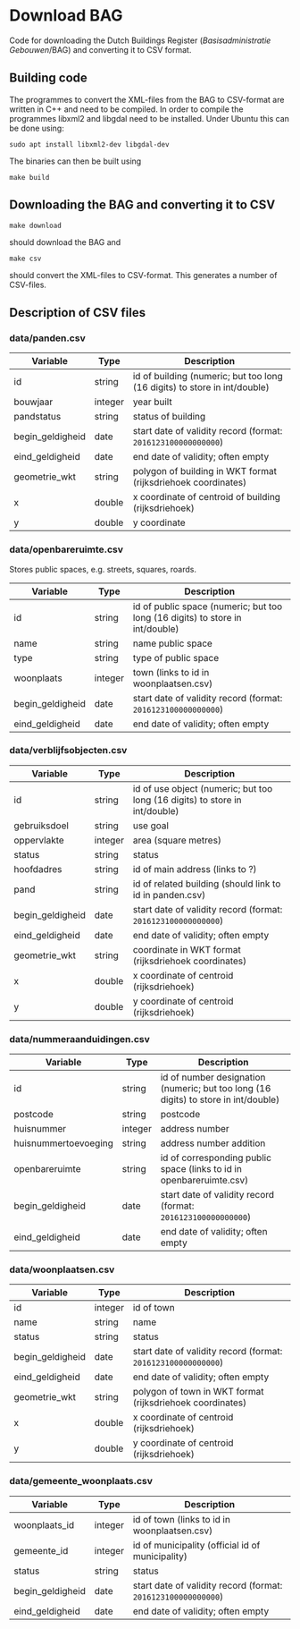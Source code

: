 # Download BAG #

Code for downloading the Dutch Buildings Register (*Basisadministratie Gebouwen*/BAG) and converting it to CSV format. 




## Building code ##

The programmes to convert the XML-files from the BAG to CSV-format are written
in C++ and need to be compiled. In order to compile the programmes libxml2 and
libgdal need to be installed. Under Ubuntu this can be done using:

```
sudo apt install libxml2-dev libgdal-dev
```

The binaries can then be built using

```
make build
```

## Downloading the BAG and converting it to CSV ##

```
make download
```

should download the BAG and

```
make csv 
```

should convert the XML-files to CSV-format. This generates a number of CSV-files. 

## Description of CSV files ##

### data/panden.csv ###

Variable             | Type     | Description
---------------------|----------|--------------------------------------------------------------
id                   | string   | id of building (numeric; but too long (16 digits) to store in int/double)
bouwjaar             | integer  | year built
pandstatus           | string   | status of building
begin\_geldigheid    | date     | start date of validity record (format: `2016123100000000000`)
eind\_geldigheid     | date     | end date of validity; often empty
geometrie\_wkt       | string   | polygon of building in WKT format (rijksdriehoek coordinates)
x                    | double   | x coordinate of centroid of building (rijksdriehoek)
y                    | double   | y coordinate

### data/openbareruimte.csv ###

Stores public spaces, e.g. streets, squares, roards. 

Variable             | Type     | Description
---------------------|----------|--------------------------------------------------------------
id                   | string   | id of public space (numeric; but too long (16 digits) to store in int/double)
name                 | string   | name public space
type                 | string   | type of public space
woonplaats           | integer  | town (links to id in woonplaatsen.csv)
begin\_geldigheid    | date     | start date of validity record (format: `2016123100000000000`)
eind\_geldigheid     | date     | end date of validity; often empty

### data/verblijfsobjecten.csv ###

Variable             | Type     | Description
---------------------|----------|--------------------------------------------------------------
id                   | string   | id of use object (numeric; but too long (16 digits) to store in int/double)
gebruiksdoel         | string   | use goal
oppervlakte          | integer  | area (square metres)
status               | string   | status
hoofdadres           | string   | id of main address (links to ?)
pand                 | string   | id of related building (should link to id in panden.csv)
begin\_geldigheid    | date     | start date of validity record (format: `2016123100000000000`)
eind\_geldigheid     | date     | end date of validity; often empty
geometrie\_wkt       | string   | coordinate in WKT format (rijksdriehoek coordinates)
x                    | double   | x coordinate of centroid (rijksdriehoek)
y                    | double   | y coordinate of centroid (rijksdriehoek)

### data/nummeraanduidingen.csv ###

Variable             | Type     | Description
---------------------|----------|--------------------------------------------------------------
id                   | string   | id of number designation (numeric; but too long (16 digits) to store in int/double)
postcode             | string   | postcode 
huisnummer           | integer  | address number
huisnummertoevoeging | string   | address number addition
openbareruimte       | string   | id of corresponding public space (links to id in openbareruimte.csv)
begin\_geldigheid    | date     | start date of validity record (format: `2016123100000000000`)
eind\_geldigheid     | date     | end date of validity; often empty

### data/woonplaatsen.csv ###

Variable             | Type     | Description
---------------------|----------|--------------------------------------------------------------
id                   | integer  | id of town
name                 | string   | name 
status               | string   | status 
begin\_geldigheid    | date     | start date of validity record (format: `2016123100000000000`)
eind\_geldigheid     | date     | end date of validity; often empty
geometrie\_wkt       | string   | polygon of town in WKT format (rijksdriehoek coordinates)
x                    | double   | x coordinate of centroid (rijksdriehoek)
y                    | double   | y coordinate of centroid (rijksdriehoek)

### data/gemeente\_woonplaats.csv ###

Variable             | Type     | Description
---------------------|----------|--------------------------------------------------------------
woonplaats\_id       | integer  | id of town (links to id in woonplaatsen.csv)
gemeente\_id         | integer  | id of municipality (official id of municipality)
status               | string   | status 
begin\_geldigheid    | date     | start date of validity record (format: `2016123100000000000`)
eind\_geldigheid     | date     | end date of validity; often empty

